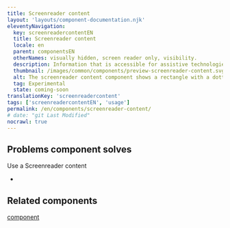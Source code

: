 ```yaml
---
title: Screenreader content
layout: 'layouts/component-documentation.njk'
eleventyNavigation:
  key: screenreadercontentEN
  title: Screenreader content
  locale: en
  parent: componentsEN
  otherNames: visually hidden, screen reader only, visibility.
  description: Information that is accessible for assistive technologies like screen readers, but invisible for sighted users.
  thumbnail: /images/common/components/preview-screenreader-content.svg
  alt: The screenreader content component shows a rectangle with a dotted border. Inside the rectangle is a crossed out eye icon in dark blue and 3 smaller light grey rectangles representing text.
  tag: Experimental
  state: coming-soon
translationKey: 'screenreadercontent'
tags: ['screenreadercontentEN', 'usage']
permalink: /en/components/screenreader-content/
# date: "git Last Modified"
nocrawl: true
---
```


## Problems component solves

Use a Screenreader content

-

<article class="bg-full-width bg-primary text-light pt-500 pb-400 my-500">
  <h2 class="mt-0 mb-400">Related components</h2>

<a href="" class="link-light">component</a>

</article>
